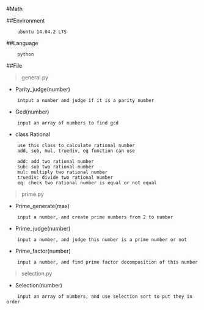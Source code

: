 #Math

##Environment

```
	ubuntu 14.04.2 LTS
```

##Language

```
	python
```

##File

> general.py

- Parity_judge(number)

```
	intput a number and judge if it is a parity number
```

- Gcd(number)

```
	input an array of numbers to find gcd
```

- class Rational

```
	use this class to calculate rational number
	add, sub, mul, truediv, eq function can use

	add: add two rational number
	sub: sub two rational number
	mul: multiply two rational number
	truediv: divide two rational number
	eq: check two rational number is equal or not equal
```

> prime.py

- Prime_generate(max)

```
	input a number, and create prime numbers from 2 to number
```

- Prime_judge(number)

```
	input a number, and judge this number is a prime number or not
```

- Prime_factor(number)

```
	input a number, and find prime factor decomposition of this number
```

> selection.py

- Selection(number)

```
	input an array of numbers, and use selection sort to put they in order
```
